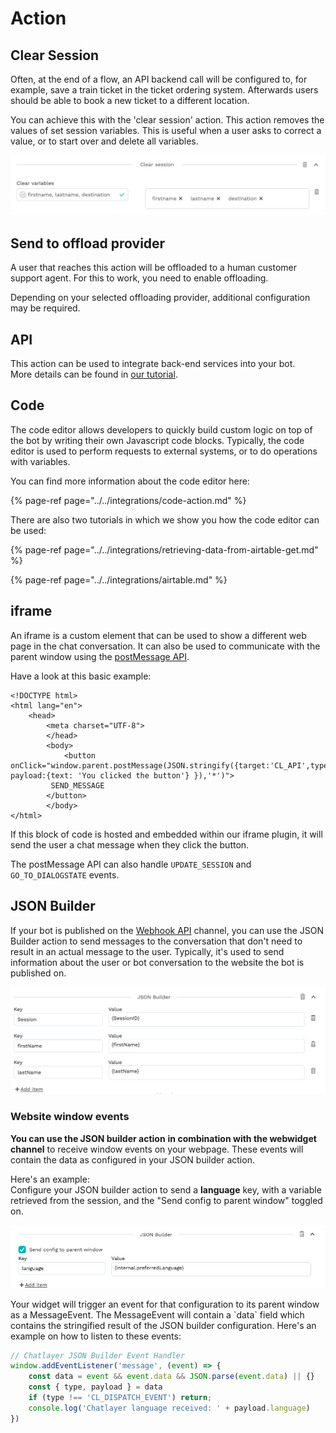# Action

## Clear Session

Often, at the end of a flow, an API backend call will be configured to, for example, save a train ticket in the ticket ordering system. Afterwards users should be able to book a new ticket to a different location.

You can achieve this with the 'clear session' action. This action removes the values of set session variables. This is useful when a user asks to correct a value, or to start over and delete all variables.

![](../../.gitbook/assets/image%20%28262%29.png)

## Send to offload provider

A user that reaches this action will be offloaded to a human customer support agent. For this to work, you need to enable offloading.

Depending on your selected offloading provider, additional configuration may be required.

## API

This action can be used to integrate back-end services into your bot.   
More details can be found in [our tutorial](https://docs.chatlayer.ai/integrations/custom-back-end-integrations).

## Code

The code editor allows developers to quickly build custom logic on top of the bot by writing their own Javascript code blocks. Typically, the code editor is used to perform requests to external systems, or to do operations with variables.

You can find more information about the code editor here:

{% page-ref page="../../integrations/code-action.md" %}

There are also two tutorials in which we show you how the code editor can be used:

{% page-ref page="../../integrations/retrieving-data-from-airtable-get.md" %}

{% page-ref page="../../integrations/airtable.md" %}

## iframe

An iframe is a custom element that can be used to show a different web page in the chat conversation. It can also be used to communicate with the parent window using the [postMessage API](https://developer.mozilla.org/en-US/docs/Web/API/Window/postMessage).

Have a look at this basic example:

```markup
<!DOCTYPE html>
<html lang="en">
	<head>
		<meta charset="UTF-8">
		</head>
		<body>
			<button onClick="window.parent.postMessage(JSON.stringify({target:'CL_API',type:'SEND_MESSAGE', payload:{text: 'You clicked the button'} }),'*')">
         SEND_MESSAGE
        </button>
		</body>
</html>
```

If this block of code is hosted and embedded within our iframe plugin, it will send the user a chat message when they click the button.

The postMessage API can also handle `UPDATE_SESSION` and `GO_TO_DIALOGSTATE` events.

## JSON Builder

If your bot is published on the [Webhook API](../../channels/webhook-api.md) channel, you can use the JSON Builder action to send messages to the conversation that don't need to result in an actual message to the user. Typically, it's used to send information about the user or bot conversation to the website the bot is published on.

![](../../.gitbook/assets/image%20%28230%29.png)

### Website window events 

**You can use the JSON builder action** **in combination with the webwidget channel** to receive window events on your webpage. These events will contain the data as configured in your JSON builder action. 

Here's an example:   
Configure your JSON builder action to send a **language** key, with a variable retrieved from the session, and the "Send config to parent window" toggled on.

![JSON builder action with a language field](../../.gitbook/assets/image%20%28324%29.png)

Your widget will trigger an event for that configuration to its parent window as a MessageEvent. The MessageEvent will contain a \`data\` field which contains the stringified result of the JSON builder configuration. Here's an example on how to listen to these events:

```javascript
// Chatlayer JSON Builder Event Handler
window.addEventListener('message', (event) => {
    const data = event && event.data && JSON.parse(event.data) || {}
    const { type, payload } = data
    if (type !== 'CL_DISPATCH_EVENT') return;
    console.log('Chatlayer language received: ' + payload.language)
})
```

